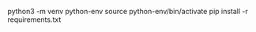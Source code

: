 python3 -m venv python-env
source python-env/bin/activate
pip install -r requirements.txt

```

```
